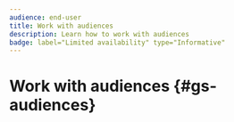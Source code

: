 ```yaml
---
audience: end-user
title: Work with audiences
description: Learn how to work with audiences
badge: label="Limited availability" type="Informative"
---
```

# Work with audiences {#gs-audiences}

